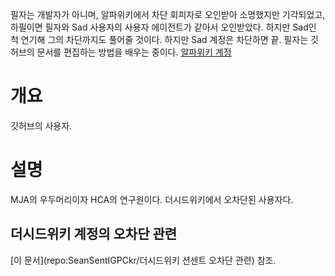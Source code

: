 필자는 개발자가 아니며, 알파위키에서 차단 회피자로 오인받아 소명했지만 기각되었고, 하필이면 필자와 Sad 사용자의 사용자 에이전트가 같아서 오인받았다. 하지만 Sad인 척 연기해 그의 차단까지도 풀어줄 것이다. 하지만 Sad 계정은 차단하면 끝. 필자는 깃허브의 문서를 편집하는 방법을 배우는 중이다.
[알파위키 계정](https://www.alphawiki.org/w/%EC%82%AC%EC%9A%A9%EC%9E%90:SeanSentIGPC)
# 개요
깃허브의 사용자.
# 설명
MJA의 우두머리이자 HCA의 연구원이다. 더시드위키에서 오차단된 사용자다.
## 더시드위키 계정의 오차단 관련
[이 문서](repo:SeanSentIGPCkr/더시드위키 션센트 오차단 관련) 참조.
